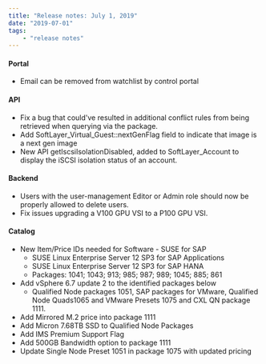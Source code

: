 ```yaml
---
title: "Release notes: July 1, 2019"
date: "2019-07-01"
tags:
    - "release notes"
---
```


#### Portal
- Email can be removed from watchlist by control portal

#### API
- Fix a bug that could've resulted in additional conflict rules from being retrieved when querying via the package.
- Add SoftLayer_Virtual_Guest::nextGenFlag field to indicate that image is a next gen image
- New API getIscsiIsolationDisabled, added to SoftLayer_Account to display the iSCSI isolation status of an account.

#### Backend
- Users with the user-management Editor or Admin role should now be properly allowed to delete users.
- Fix issues upgrading a  V100 GPU VSI to a P100 GPU VSI.

#### Catalog
- New Item/Price IDs needed for Software - SUSE for SAP
    + SUSE Linux Enterprise Server 12 SP3 for SAP Applications
    + SUSE Linux Enterprise Server 12 SP3 for SAP HANA 
    + Packages: 1041; 1043; 913; 985; 987; 989; 1045; 885; 861
- Add vSphere 6.7 update 2 to the identified packages below
    + Qualified Node packages 1051, SAP packages for VMware, Qualified Node Quads1065 and VMware Presets 1075 and CXL QN package 1111.
- Add Mirrored M.2 price into package 1111
- Add Micron 7.68TB SSD to Qualified Node Packages
- Add IMS Premium Support Flag
- Add 500GB Bandwidth option to package 1111
- Update Single Node Preset 1051 in package 1075 with updated pricing
